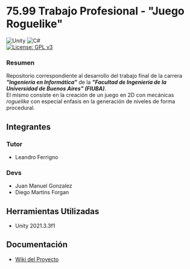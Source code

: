 # 75.99 Trabajo Profesional - "Juego Roguelike"

![Unity](https://img.shields.io/badge/unity-%23000000.svg?style=for-the-badge&logo=unity&logoColor=white)
![C#](https://img.shields.io/badge/c%23-%23239120.svg?style=for-the-badge&logo=c-sharp&logoColor=white)  
[![License: GPL v3](https://img.shields.io/badge/License-GPLv3-blue.svg)](https://www.gnu.org/licenses/gpl-3.0)

### Resumen

Repositorio correspondiente al desarrollo del trabajo final de la carrera **_"Ingeniería en Informática"_** de la **_"Facultad de Ingeniería de la Universidad de Buenos Aires" (FIUBA)_**.  
El mismo consiste en la creación de un juego en 2D con mecánicas _roguelike_ con especial enfasis en la generación de niveles de forma procedural.

## Integrantes

### Tutor

- Leandro Ferrigno

### Devs

- Juan Manuel Gonzalez
- Diego Martins Forgan

## Herramientas Utilizadas

- Unity 2021.3.3f1

## Documentación

- [Wiki del Proyecto](https://github.com/DiegoForgan/7599-TrabajoProfesional-JuegoRoguelike/wiki)

